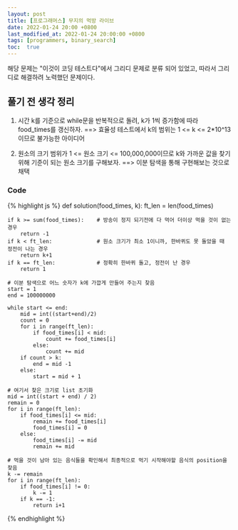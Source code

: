 ```yaml
---
layout: post
title: [프로그래머스] 무지의 먹방 라이브
date: 2022-01-24 20:00 +0800
last_modified_at: 2022-01-24 20:00:00 +0800
tags: [programmers, binary_search]
toc:  true
---
```

해당 문제는 "이것이 코딩 테스트다"에서 그리디 문제로 분류 되어 있었고, 따라서 그리디로 해결하려 노력했던 문제이다. 

## 풀기 전 생각 정리
1) 시간 k를 기준으로 while문을 반복적으로 돌려, k가 1씩 증가함에 따라 food_times를 갱신하자.
==> 효율성 테스트에서 k의 범위는 1 <= k <= 2*10^13 이므로 불가능한 아이디어

2) 원소의 크기 범위가 1 <= 원소 크기 <= 100,000,000이므로 k와 가까운 값을 찾기 위해 기준이 되는 원소 크기를 구해보자. 
==> 이분 탐색을 통해 구현해보는 것으로 채택


### Code

{% highlight js %}
def solution(food_times, k):
    ft_len = len(food_times)

    if k >= sum(food_times):    # 방송이 정지 되기전에 다 먹어 더이상 먹을 것이 없는 경우
        return -1
    if k < ft_len:              # 원소 크기가 최소 1이니까, 한바퀴도 못 돌았을 때 정전이 나는 경우
        return k+1
    if k == ft_len:             # 정확히 한바퀴 돌고, 정전이 난 경우
        return 1

    # 이분 탐색으로 어느 숫자가 k에 가깝게 만들어 주는지 찾음
    start = 1
    end = 100000000

    while start <= end:
        mid = int((start+end)/2)
        count = 0
        for i in range(ft_len):
            if food_times[i] < mid:
                count += food_times[i]
            else:
                count += mid
        if count > k:
            end = mid -1
        else:
            start = mid + 1

    # 여기서 찾은 크기로 list 초기화
    mid = int((start + end) / 2)
    remain = 0
    for i in range(ft_len):
        if food_times[i] <= mid:
            remain += food_times[i]
            food_times[i] = 0
        else:
            food_times[i] -= mid
            remain += mid

    # 먹을 것이 남아 있는 음식들을 확인해서 최종적으로 먹기 시작해야할 음식의 position을 찾음
    k -= remain
    for i in range(ft_len):
        if food_times[i] != 0:
            k -= 1
        if k == -1:
            return i+1


{% endhighlight %}